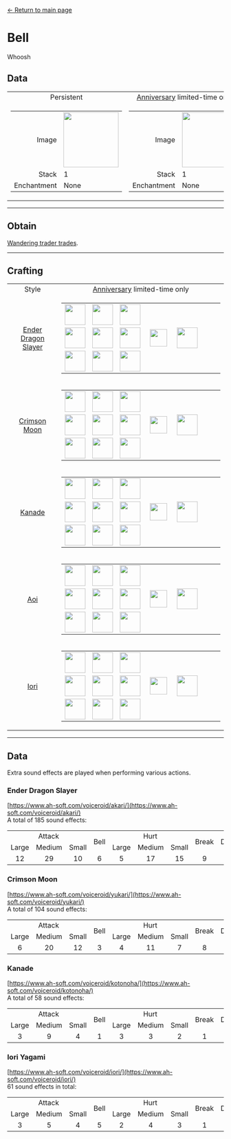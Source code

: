 [← Return to main page](../)
# Bell
Whoosh

## Data
<table>
    <tr>
        <td align="center">Persistent</td>
        <td align="center"><a href="../feature/anniversary.md">Anniversary</a> limited-time only</td>
    </tr>
    <tr>
        <td>
            <table>
                <tr><td align="end">Image</td><td><img src="https://i.imgur.com/V0CIsFZ.png" width="128"/></td></tr>
                <tr><td align="end">Stack</td><td>1</td></tr>
                <tr><td align="end">Enchantment</td><td>None</td></tr>
            </table>
        </td>
        <td>
            <table>
                <tr><td align="end">Image</td><td><img src="https://i.imgur.com/GcZe1DG.png" width="128"/></td></tr>
                <tr><td align="end">Stack</td><td>1</td></tr>
                <tr><td align="end">Enchantment</td><td>None</td></tr>
            </table>
        </td>
    </tr>
</table>

---

## Obtain
[Wandering trader trades](../feature/enhanced_wandering_trader.md).

---

## Crafting
<table>
    <tr>
        <td align="center">Style</td>
        <td align="center"><a href="../feature/anniversary.md">Anniversary</a> limited-time only</td>
    </tr>
    <tr>
        <td align="center"><a href="#Ender Dragon Slayer">Ender Dragon Slayer</a></td>
        <td>
            <table>
                <tr><td><img src="https://i.imgur.com/For9m4S.png" width="48"/></td><td><img src="https://i.imgur.com/Nz7hGwj.png" width="48"/></td><td><img src="https://i.imgur.com/For9m4S.png" width="48"/></td><td colspan="3"></td></tr>
                <tr><td><img src="https://i.imgur.com/Nz7hGwj.png" width="48"/></td><td><img src="https://i.imgur.com/wl43BjZ.png" width="48"/></td><td><img src="https://i.imgur.com/Nz7hGwj.png" width="48"/></td><td width="70" align="center"><img src="https://i.imgur.com/VE0KqIE.png" width="40"/></td><td><img src="https://i.imgur.com/GcZe1DG.png" width="48"/></td><td width="70"></td></tr>
                <tr><td><img src="https://i.imgur.com/For9m4S.png" width="48"/></td><td><img src="https://i.imgur.com/Nz7hGwj.png" width="48"/></td><td><img src="https://i.imgur.com/For9m4S.png" width="48"/></td><td colspan="3"></td></tr>
            </table>
        </td>
    </tr>
    <tr>
        <td align="center"><a href="#Crimson Moon">Crimson Moon</a></td>
        <td>
            <table>
                <tr><td><img src="https://i.imgur.com/oy4arVO.png" width="48"/></td><td><img src="https://i.imgur.com/Nz7hGwj.png" width="48"/></td><td><img src="https://i.imgur.com/oy4arVO.png" width="48"/></td><td colspan="3"></td></tr>
                <tr><td><img src="https://i.imgur.com/Nz7hGwj.png" width="48"/></td><td><img src="https://i.imgur.com/wl43BjZ.png" width="48"/></td><td><img src="https://i.imgur.com/Nz7hGwj.png" width="48"/></td><td width="70" align="center"><img src="https://i.imgur.com/VE0KqIE.png" width="40"/></td><td><img src="https://i.imgur.com/GcZe1DG.png" width="48"/></td><td width="70"></td></tr>
                <tr><td><img src="https://i.imgur.com/oy4arVO.png" width="48"/></td><td><img src="https://i.imgur.com/Nz7hGwj.png" width="48"/></td><td><img src="https://i.imgur.com/oy4arVO.png" width="48"/></td><td colspan="3"></td></tr>
            </table>
        </td>
    </tr>
    <tr>
        <td align="center"><a href="#Kanade">Kanade</a></td>
        <td>
            <table>
                <tr><td><img src="https://i.imgur.com/2zBzrvI.png" width="48"/></td><td><img src="https://i.imgur.com/Nz7hGwj.png" width="48"/></td><td><img src="https://i.imgur.com/2zBzrvI.png" width="48"/></td><td colspan="3"></td></tr>
                <tr><td><img src="https://i.imgur.com/Nz7hGwj.png" width="48"/></td><td><img src="https://i.imgur.com/wl43BjZ.png" width="48"/></td><td><img src="https://i.imgur.com/Nz7hGwj.png" width="48"/></td><td width="70" align="center"><img src="https://i.imgur.com/VE0KqIE.png" width="40"/></td><td><img src="https://i.imgur.com/GcZe1DG.png" width="48"/></td><td width="70"></td></tr>
                <tr><td><img src="https://i.imgur.com/2zBzrvI.png" width="48"/></td><td><img src="https://i.imgur.com/Nz7hGwj.png" width="48"/></td><td><img src="https://i.imgur.com/2zBzrvI.png" width="48"/></td><td colspan="3"></td></tr>
            </table>
        </td>
    </tr>
    <tr>
        <td align="center"><a href="#Aoi">Aoi</a></td>
        <td>
            <table>
                <tr><td><img src="https://i.imgur.com/tdDZdWW.png" width="48"/></td><td><img src="https://i.imgur.com/Nz7hGwj.png" width="48"/></td><td><img src="https://i.imgur.com/tdDZdWW.png" width="48"/></td><td colspan="3"></td></tr>
                <tr><td><img src="https://i.imgur.com/Nz7hGwj.png" width="48"/></td><td><img src="https://i.imgur.com/wl43BjZ.png" width="48"/></td><td><img src="https://i.imgur.com/Nz7hGwj.png" width="48"/></td><td width="70" align="center"><img src="https://i.imgur.com/VE0KqIE.png" width="40"/></td><td><img src="https://i.imgur.com/GcZe1DG.png" width="48"/></td><td width="70"></td></tr>
                <tr><td><img src="https://i.imgur.com/tdDZdWW.png" width="48"/></td><td><img src="https://i.imgur.com/Nz7hGwj.png" width="48"/></td><td><img src="https://i.imgur.com/tdDZdWW.png" width="48"/></td><td colspan="3"></td></tr>
            </table>
        </td>
    </tr>
    <tr>
        <td align="center"><a href="#Iori">Iori</a></td>
        <td>
            <table>
                <tr><td><img src="https://i.imgur.com/coNUdm3.png" width="48"/></td><td><img src="https://i.imgur.com/Nz7hGwj.png" width="48"/></td><td><img src="https://i.imgur.com/coNUdm3.png" width="48"/></td><td colspan="3"></td></tr>
                <tr><td><img src="https://i.imgur.com/Nz7hGwj.png" width="48"/></td><td><img src="https://i.imgur.com/wl43BjZ.png" width="48"/></td><td><img src="https://i.imgur.com/Nz7hGwj.png" width="48"/></td><td width="70" align="center"><img src="https://i.imgur.com/VE0KqIE.png" width="40"/></td><td><img src="https://i.imgur.com/GcZe1DG.png" width="48"/></td><td width="70"></td></tr>
                <tr><td><img src="https://i.imgur.com/coNUdm3.png" width="48"/></td><td><img src="https://i.imgur.com/Nz7hGwj.png" width="48"/></td><td><img src="https://i.imgur.com/coNUdm3.png" width="48"/></td><td colspan="3"></td></tr>
            </table>
        </td>
    </tr>
</table>

---

## Data
Extra sound effects are played when performing various actions.

### Ender Dragon Slayer
[https://www.ah-soft.com/voiceroid/akari/](https://www.ah-soft.com/voiceroid/akari/)  
A total of 185 sound effects:
<table>
    <tr><td align="center" colspan="3">Attack</td><td align="center" rowspan="2">Bell</td><td align="center" colspan="3">Hurt</td><td align="center" rowspan="2">Break</td><td align="center" rowspan="2">Destroy</td><td align="center" rowspan="2">Fall</td><td align="center" rowspan="2">Eat</td><td align="center" rowspan="2">Pickup</td><td align="center" rowspan="2">Place</td><td align="center" rowspan="2">Burp</td><td align="center" rowspan="2">Jump</td><td align="center" rowspan="2">Idle</td><td align="center" rowspan="2">Teleport</td><td align="center" colspan="2">Level Up</td></tr>
    <tr><td align="center">Large</td><td align="center">Medium</td><td align="center">Small</td><td align="center">Large</td><td align="center">Medium</td><td align="center">Small</td><td align="center">Failed</td><td align="center">Success</td></tr>
    <tr><td align="center">12</td><td align="center">29</td><td align="center">10</td><td align="center">6</td><td align="center">5</td><td align="center">17</td><td align="center">15</td><td align="center">9</td><td align="center">10</td><td align="center">4</td><td align="center">4</td><td align="center">3</td><td align="center">3</td><td align="center">12</td><td align="center">6</td><td align="center">6</td><td align="center">15</td><td align="center">8</td><td align="center">11</td></tr>
</table>

### Crimson Moon
[https://www.ah-soft.com/voiceroid/yukari/](https://www.ah-soft.com/voiceroid/yukari/)  
A total of 104 sound effects:
<table>
    <tr><td align="center" colspan="3">Attack</td><td align="center" rowspan="2">Bell</td><td align="center" colspan="3">Hurt</td><td align="center" rowspan="2">Break</td><td align="center" rowspan="2">Destroy</td><td align="center" rowspan="2">Fall</td><td align="center" rowspan="2">Eat</td><td align="center" rowspan="2">Pickup</td><td align="center" rowspan="2">Place</td><td align="center" rowspan="2">Burp</td><td align="center" rowspan="2">Jump</td><td align="center" rowspan="2">Idle</td><td align="center" rowspan="2">Teleport</td><td align="center" colspan="2">Level Up</td></tr>
    <tr><td align="center">Large</td><td align="center">Medium</td><td align="center">Small</td><td align="center">Large</td><td align="center">Medium</td><td align="center">Small</td><td align="center">Failed</td><td align="center">Success</td></tr>
    <tr><td align="center">6</td><td align="center">20</td><td align="center">12</td><td align="center">3</td><td align="center">4</td><td align="center">11</td><td align="center">7</td><td align="center">8</td><td align="center">3</td><td align="center">1</td><td align="center">3</td><td align="center">1</td><td align="center">3</td><td align="center">3</td><td align="center">3</td><td align="center">9</td><td align="center">3</td><td align="center">2</td><td align="center">2</td></tr>
</table>

### Kanade
[https://www.ah-soft.com/voiceroid/kotonoha/](https://www.ah-soft.com/voiceroid/kotonoha/)  
A total of 58 sound effects:
<table>
    <tr><td align="center" colspan="3">Attack</td><td align="center" rowspan="2">Bell</td><td align="center" colspan="3">Hurt</td><td align="center" rowspan="2">Break</td><td align="center" rowspan="2">Destroy</td><td align="center" rowspan="2">Fall</td><td align="center" rowspan="2">Eat</td><td align="center" rowspan="2">Pickup</td><td align="center" rowspan="2">Place</td><td align="center" rowspan="2">Burp</td><td align="center" rowspan="2">Jump</td><td align="center" rowspan="2">Idle</td><td align="center" rowspan="2">Teleport</td><td align="center" colspan="2">Level Up</td></tr>
    <tr><td align="center">Large</td><td align="center">Medium</td><td align="center">Small</td><td align="center">Large</td><td align="center">Medium</td><td align="center">Small</td><td align="center">Failed</td><td align="center">Success</td></tr>
    <tr><td align="center">3</td><td align="center">9</td><td align="center">4</td><td align="center">1</td><td align="center">3</td><td align="center">3</td><td align="center">2</td><td align="center">1</td><td align="center">3</td><td align="center">1</td><td align="center">3</td><td align="center">1</td><td align="center">1</td><td align="center">6</td><td align="center">1</td><td align="center">6</td><td align="center">4</td><td align="center">5</td><td align="center">1</td></tr>
</table>

### Iori Yagami
[https://www.ah-soft.com/voiceroid/iori/](https://www.ah-soft.com/voiceroid/iori/)  
61 sound effects in total:
<table>
    <tr><td align="center" colspan="3">Attack</td><td align="center" rowspan="2">Bell</td><td align="center" colspan="3">Hurt</td><td align="center" rowspan="2">Break</td><td align="center" rowspan="2">Destroy</td><td align="center" rowspan="2">Fall</td><td align="center" rowspan="2">Eat</td><td align="center" rowspan="2">Pickup</td><td align="center" rowspan="2">Place</td><td align="center" rowspan="2">Burp</td><td align="center" rowspan="2">Jump</td><td align="center" rowspan="2">Idle</td><td align="center" rowspan="2">Teleport</td><td align="center" colspan="2">Level Up</td></tr>
    <tr><td align="center">Large</td><td align="center">Medium</td><td align="center">Small</td><td align="center">Large</td><td align="center">Medium</td><td align="center">Small</td><td align="center">Failed</td><td align="center">Success</td></tr>
    <tr><td align="center">3</td><td align="center">5</td><td align="center">4</td><td align="center">5</td><td align="center">2</td><td align="center">4</td><td align="center">3</td><td align="center">1</td><td align="center">4</td><td align="center">1</td><td align="center">2</td><td align="center">1</td><td align="center">2</td><td align="center">6</td><td align="center">3</td><td align="center">3</td><td align="center">3</td><td align="center">6</td><td align="center">3</td></tr>
</table>
